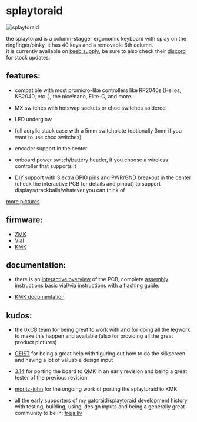 # splaytoraid

![splaytoraid](https://github.com/freya-irl/splaytoraid40/blob/main/pictures/IMG_7344.jpg)

the splaytoraid is a column-stagger ergonomic keyboard with splay on the ringfinger/pinky, it has 40 keys and a removable 6th column.  
it is currently available on [keeb.supply](https://keeb.supply/products/splaytoraid-messenger-edition), be sure to also check their [discord](https://discord.com/invite/WpmFC2NRWV) for stock updates.

## features:

- compatible with most promicro-like controllers like RP2040s (Helios, KB2040, etc..), the nice!nano, Elite-C, and more...

- MX switches with hotswap sockets or choc switches soldered

- LED underglow

- full acrylic stack case with a 5mm switchplate (optionally 3mm if you want to use choc switches)

- encoder support in the center

- onboard power switch/battery header, if you choose a wireless controller that supports it

- DIY support with 3 extra GPIO pins and PWR/GND breakout in the center (check the interactive PCB for details and pinout) to support displays/trackballs/whatever you can think of

[more pictures](https://github.com/freya-irl/splaytoraid40/tree/main/pictures)

## firmware:

- [ZMK](https://github.com/freya-irl/zmk)  
- [Vial](https://files.keeb.supply/firmware/Splaytoraid/)  
- [KMK](https://github.com/moritz-john/kmk-config-splaytoraid)

## documentation:

- there is an [interactive overview](https://freya-irl.github.io/splaytoraid40/ibom) of the PCB, complete [assembly instructions](https://docs.keeb.supply/splaytoraid/)
basic [vial/via instructions](https://docs.keeb.supply/basics/firmware/viaandvial/#VIAL) with a [flashing guide](https://docs.keeb.supply/basics/firmware/flashing/).

- [KMK documentation](https://moritz-john.github.io/kmk-config-splaytoraid/)


## kudos:

- the [0xCB](https://0xcb.dev/) team for being great to work with and for doing all the legwork to make this happen and available (also for providing all the great product pictures)

- [GEIST](https://github.com/GEIGEIGEIST) for being a great help with figuring out how to do the silkscreen and having a lot of valuable design input

- [3.14](https://github.com/dreipunkteinsvier) for porting the board to QMK in an early revision and being a great tester of the previous revision

- [moritz-john](https://github.com/moritz-john) for the ongoing work of porting the splaytoraid to KMK

- all the early supporters of my gatoraid/splaytoraid development history with testing, building, using, design inputs and being a generally great community to be in:
[freja liv](https://github.com/eldritch-elder)
